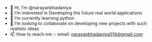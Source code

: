 - 👋 Hi, I’m @narayanbhadaniya
- 👀 I’m interested in Developing the future  real world applications
- 🌱 I’m currently learning python
- 💞️ I’m looking to collaborate on developing new projects with such realistic ideas
- 📫 How to reach me :- email: narayanbhadaniya014@gmail.com

<!---
narayanbhadaniya/narayanbhadaniya is a ✨ special ✨ repository because its `README.md` (this file) appears on your GitHub profile.
You can click the Preview link to take a look at your changes.
--->
